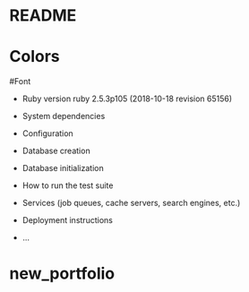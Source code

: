 # README

# Colors


#Font


* Ruby version
  ruby 2.5.3p105 (2018-10-18 revision 65156)

* System dependencies

* Configuration

* Database creation

* Database initialization

* How to run the test suite

* Services (job queues, cache servers, search engines, etc.)

* Deployment instructions

* ...
# new_portfolio
